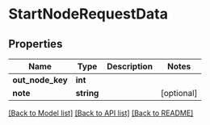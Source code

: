 # StartNodeRequestData

## Properties
Name | Type | Description | Notes
------------ | ------------- | ------------- | -------------
**out_node_key** | **int** |  | 
**note** | **string** |  | [optional] 

[[Back to Model list]](../../README.md#documentation-for-models) [[Back to API list]](../../README.md#documentation-for-api-endpoints) [[Back to README]](../../README.md)

